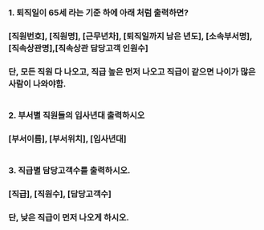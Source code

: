 ### 1. 퇴직일이 65세 라는 기준 하에 아래 처럼 출력하면?
### [직원번호], [직원명], [근무년차], [퇴직일까지 남은 년도], [소속부서명], [직속상관명],[직속상관 담당고객 인원수]
### 단, 모든 직원 다 나오고, 직급 높은 먼저 나오고 직급이 같으면 나이가 많은 사람이 나와야함.
```Sql
```
### 2. 부서별 직원들의 입사년대 출력하시오
### [부서이름], [부서위치], [입사년대]
```sql
```
### 3. 직급별 담당고객수를 출력하시오.
### [직급], [직원수], [담당고객수]
### 단, 낮은 직급이 먼저 나오게 하시오.
```sql
```
